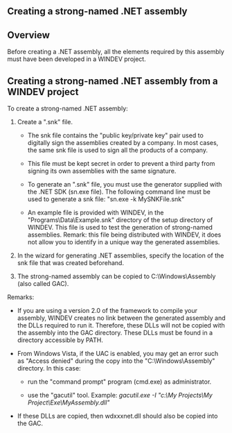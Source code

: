 
## Creating a strong-named .NET assembly
			



<a name="NOTE1"></a>
<a name="NOTE1_1"></a>


## Overview
<a name="overview_ELTTEXTE000085"></a>
Before creating a .NET assembly, all the elements required by this assembly must have been developed in a WINDEV project.

<a name="NOTE2"></a>
<a name="NOTE2_1"></a>


## Creating a strong-named .NET assembly from a WINDEV project
<a name="creating_strongnamed_net_assembly_from_windev_project_ELTTEXTE000109"></a>
To create a strong-named .NET assembly: 

1. Create a ".snk" file.

	- The snk file contains the "public key/private key" pair used to digitally sign the assemblies created by a company. In most cases, the same snk file is used to sign all the products of a company.

	- This file must be kept secret in order to prevent a third party from signing its own assemblies with the same signature.

	- To generate an ".snk" file, you must use the generator supplied with the .NET SDK (sn.exe file). The following command line must be used to generate a snk file: "sn.exe -k MySNKFile.snk"

	- An example file is provided with WINDEV, in the "Programs\\Data\\Example.snk" directory of the setup directory of WINDEV. This file is used to test the generation of strong-named assemblies.
			Remark: this file being distributed with WINDEV, it does not allow you to identify in a unique way the generated assemblies.




2. In the wizard for generating .NET assemblies, specify the location of the snk file that was created beforehand.

3. The strong-named assembly can be copied to C:\\Windows\\Assembly (also called GAC).




Remarks: 

- If you are using a version 2.0 of the framework to compile your assembly, WINDEV creates no link between the generated assembly and the DLLs required to run it. Therefore, these DLLs will not be copied with the assembly into the GAC directory. These DLLs must be found in a directory accessible by PATH.

- From Windows Vista, if the UAC is enabled, you may get an error such as "Access denied" during the copy into the "C:\\Windows\\Assembly" directory. In this case: 

	- run the "command prompt" program (cmd.exe) as administrator. 

	- use the "gacutil" tool. Example: *gacutil.exe -I "c:\\My Projects\\My Project\\Exe\\MyAssembly.dll"*




- If these DLLs are copied, then wdxxxnet.dll should also be copied into the GAC.






